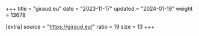 +++
title = "giraud.eu"
date = "2023-11-17"
updated = "2024-01-19"
weight = 13678

[extra]
source = "https://giraud.eu/"
ratio = 19
size = 13
+++
